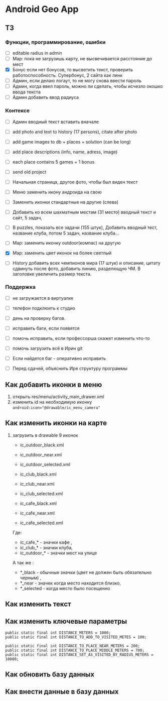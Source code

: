 # Android Geo App 

## ТЗ


### Функции, программирование, ошибки

* [ ] editable radius in admin
* [ ] Map: пока не загрузишь карту, не высвечивается расстояние до мест
* [x] Бонус если нет бонусов, то высветить текст, проверить работоспособность. Супербонус, 2 сайта как линк
* [ ] Админ, если делаю логаут, то не могу снова ввести пароль
* [ ] Админ, когда ввел пароль, можно ли сделать, чтобы исчезло окошко ввода текста
* [ ] Админ добавить ввод радиуса

### Контексе

* [ ] Админ вводный текст вставить вначале
* [ ] add photo and text to history (17 persons), citate after photo
* [ ] add game images to db + places + solution (can be long)
* [ ] add place descriptions (info, name, adress, image)
* [ ] each place contains 5 games + 1 bonus
* [ ] send old project
* [ ] Начальная страница, другое фото, чтобы был виден текст
* [ ] Меню заменить икону андроида на свою
* [ ] Заменить иконки стандартные на другие (слева)
* [ ] Добавить ко всем шахматным местам (31 место) вводный текст и сайт, 5 задач,
* [ ] В puzzles, показать все задачи (155 штук), Добавить вводный тест, название клуба, потом 5 задач, название клуба...
   

* [ ] Map: заменить иконку outdoor(компас) на другую
* [x] Map: заменить цвет иконок на более светлый
* [ ]  History добавить всех чемпионов мира (17 штук) и описание, цитату сдвинуть после фото, добавить линию, разделющую ЧМ. В заголовке увеличить размер текста.


### Поддержка

* [ ] не загружается в виртуалке
* [ ] телефон подклюить к студио 
* [ ] день на проверку багов.
* [ ] исправить баги, если появятся
* [ ] помочь исправить, если профессорша скажет изменить что-то
* [ ] помочь загрузить всё в Ирин git
* [ ] Если найдется баг - оперативно исправить
* [ ] Перед сдачей, объяснить Ире структуру программы





## Как добавить иконки в меню
1. открыть res/menu/activity_main_drawer.xml
2. изменить id на необходимую иконку
   ```android:icon="@drawable/ic_menu_camera"```
   
## Как изменить иконки на карте 
1. загрузить в drawable 9 иконок
   
   * ic_outdoor_black.xml
   * ic_outdoor_near.xml
   * ic_outdoor_selected.xml
     
   * ic_club_black.xml
   * ic_club_near.xml
   * ic_club_selected.xml
     
   * ic_cafe_black.xml
   * ic_cafe_near.xml
   * ic_cafe_selected.xml
    
    Где:
   * ic_cafe_* - значки кафе ,
   * ic_club_* - значки клуба, 
   * ic_outdoor_* - значки мест на улице
     
    А так же :
   * *_black - обычные значки (цвет не должен быть обязательно черным) ,
   * *_near  - значек когда место находится близко,
   * *_selected - когда место было посещенно 
    

## Как изменить текст 
## Как изменить ключевые параметры

    public static final int DISTANCE_METERS = 1000;
    public static final int DISTANCE_TO_ADD_TO_VISITED_METES = 100;

    public static final int DISTANCE_TO_PLACE_NEAR_METERS = 200;
    public static final int DISTANCE_TO_PLACE_MIDDLE_METERS = 700;
    public static final int DISTANCE_SET_AS_VISITED_BY_RADIUS_METERS = 10000;

## Как обновить базу данных 
## Как внести данные в базу данных 
